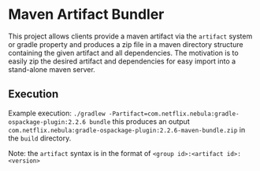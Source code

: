 Maven Artifact Bundler
==========

This project allows clients provide a maven artifact via the `artifact` system or gradle property
 and produces a zip file in a maven directory structure containing the given artifact and all
 dependencies. The motivation is to easily zip the desired artifact and dependencies for easy import
 into a stand-alone maven server.

## Execution
Example execution: `./gradlew -Partifact=com.netflix.nebula:gradle-ospackage-plugin:2.2.6 bundle`
this produces an output `com.netflix.nebula:gradle-ospackage-plugin:2.2.6-maven-bundle.zip` in the `build` directory.

Note: the `artifact` syntax is in the format of `<group id>:<artifact id>:<version>`